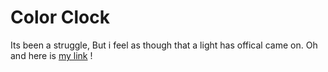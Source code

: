 # Color Clock

 Its been a struggle, But i feel as though that a light has offical came on. Oh and here is [my link](https://simplyyqunda.github.io/Window-timer/) !
